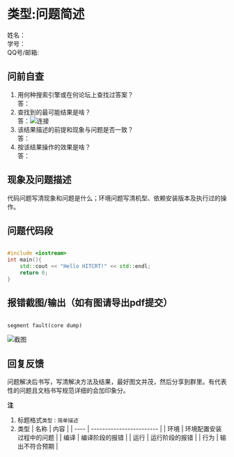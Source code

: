 # 类型:问题简述

姓名：  
学号：  
QQ号/邮箱:  

## 问前自查

1. 用何种搜索引擎或在何论坛上查找过答案？  
   答：  
2. 查找到的最可能结果是啥？  
   答：![连接]()
3. 该结果描述的前提和现象与问题是否一致？  
   答：
4. 按该结果操作的效果是啥？  
   答：

## 现象及问题描述

代码问题写清现象和问题是什么；环境问题写清机型、依赖安装版本及执行过的操作。

## 问题代码段

```cpp

#include <iostream>
int main(){
    std::cout << "Hello HITCRT!" << std::endl;
    return 0;
}

```

## 报错截图/输出（如有图请导出pdf提交）

```txt

segment fault(core dump)

```

![截图]()  

## 回复反馈

问题解决后书写，写清解决方法及结果，最好图文并茂，然后分享到群里。有代表性的问题且文档书写规范详细的会加印象分。  

**注**

1. 标题格式```类型：简单描述```
2. 类型
    | 名称 | 内容                     |
    | ---- | ------------------------ |
    | 环境 | 环境配置安装过程中的问题 |
    | 编译 | 编译阶段的报错           |
    | 运行 | 运行阶段的报错           |
    | 行为 | 输出不符合预期           |
